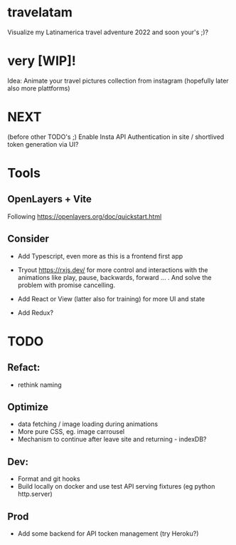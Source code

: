 # travelatam

Visualize my Latinamerica travel adventure 2022 and soon your's ;)?

# very [WIP]!

Idea: Animate your travel pictures collection from instagram (hopefully later also more plattforms)


# NEXT
(before other TODO's ;)
Enable Insta API Authentication in site / shortlived token generation via UI?

# Tools

## OpenLayers + Vite

Following https://openlayers.org/doc/quickstart.html

## Consider

* Add Typescript, even more as this is a frontend first app
* Tryout https://rxjs.dev/ for more control and interactions with the animations like play, pause, backwards, forward ... . And solve the problem with promise cancelling.

* Add React or View (latter also for training) for more UI and state
* Add Redux?


# TODO

## Refact:

* rethink naming

## Optimize

* data fetching / image loading during animations
* More pure CSS, eg. image carrousel
* Mechanism to continue after leave site and returning - indexDB?

## Dev:

* Format and git hooks 
* Build locally on docker and use test API serving fixtures (eg python http.server)

## Prod

* Add some backend for API tocken management (try Heroku?)

